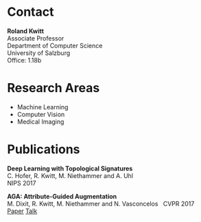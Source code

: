 # Contact

**Roland Kwitt**         
Associate Professor     
Department of Computer Science    
University of Salzburg    
Office: 1.18b

# Research Areas

- Machine Learning
- Computer Vision
- Medical Imaging

# Publications

**Deep Learning with Topological Signatures**  
C. Hofer, R. Kwitt, M. Niethammer and A. Uhl  
NIPS 2017  

**AGA: Attribute-Guided Augmentation**  
M. Dixit, R. Kwitt, M. Niethammer and N. Vasconcelos  
CVPR 2017  
[Paper]() [Talk]()

